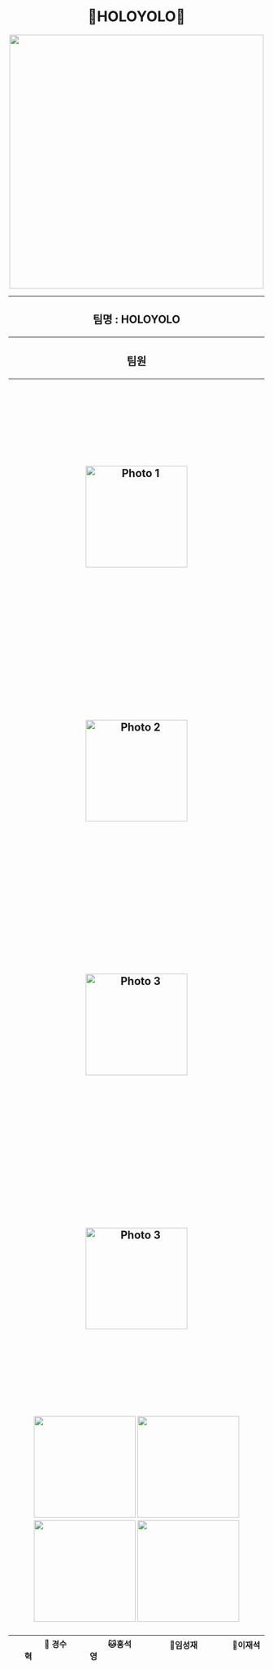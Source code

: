 <h1 align="center">🌈HOLOYOLO🌈</h1>
<div align="center">
  <img src="https://github.com/user-attachments/assets/55115333-addf-42ce-ba9f-5a19095f2f5d" width="500" height="500"/>
</div>
<hr>
<h2 align="center"> 팀명 : HOLOYOLO
<hr>
<h2 align="center"> 팀원
<hr>

<div align="center">
  <img src="https://github.com/user-attachments/assets/9c254a41-64b5-4125-8bd0-c34d06287923" alt="Photo 1" width="200" style="padding: 150px;"/>
  <img src="https://github.com/user-attachments/assets/bad9424f-f8d9-4131-a7cb-20e311ddad87" alt="Photo 2" width="200" style="padding: 150px;"/>
  <img src="https://github.com/user-attachments/assets/b1bcdd1b-b3c4-40f3-baf5-a97377d7001e" alt="Photo 3" width="200" style="padding: 150px;"/>
<img src="https://github.com/user-attachments/assets/9f028c40-e486-4040-b3fd-34501cf11137" alt="Photo 3" width="200" style="padding: 150px;"/>
</div>



 
<p align="center">
	<img src="https://github.com/user-attachments/assets/9c254a41-64b5-4125-8bd0-c34d06287923" width="200" height="200"/>
	<img src="https://github.com/user-attachments/assets/bad9424f-f8d9-4131-a7cb-20e311ddad87" width="200" height="200"/>
	<img src="https://github.com/user-attachments/assets/b1bcdd1b-b3c4-40f3-baf5-a97377d7001e" width="200" height="200"/>
	<img src="https://github.com/user-attachments/assets/9f028c40-e486-4040-b3fd-34501cf11137" width="200" height="200"/>
</p>
<div align="center">
	
|   &nbsp;&nbsp; &nbsp; &nbsp; &nbsp;  &nbsp;  &nbsp; 🐶 경수혁  &nbsp;&nbsp; &nbsp;&nbsp; &nbsp;  &nbsp;  &nbsp;    |      &nbsp;&nbsp; &nbsp;&nbsp; &nbsp;  &nbsp;  &nbsp; 🐱홍석영  &nbsp;&nbsp; &nbsp;&nbsp; &nbsp;  &nbsp;  &nbsp;    |      &nbsp;&nbsp; &nbsp;&nbsp; &nbsp;  &nbsp;  &nbsp; 🐹임성재  &nbsp;&nbsp; &nbsp;&nbsp; &nbsp;  &nbsp;  &nbsp;    |     &nbsp;&nbsp; &nbsp;&nbsp; &nbsp;  &nbsp;  &nbsp; 🐰이재석  &nbsp;&nbsp; &nbsp;&nbsp; &nbsp;  &nbsp;  &nbsp;   | 
|------------------------------------------|--------------------------------------|------------------------------------------|-----------------------------------|
 
</div>
